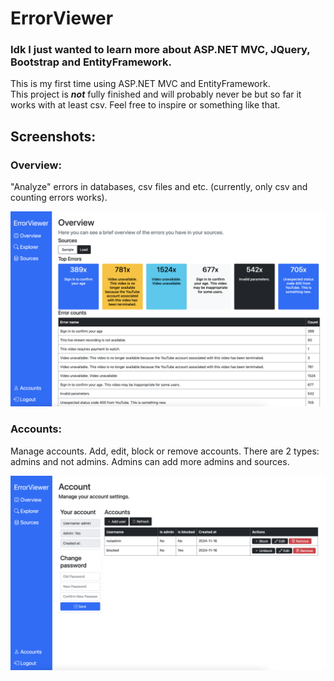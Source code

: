 # ErrorViewer
### Idk I just wanted to learn more about ASP.NET MVC, JQuery, Bootstrap and EntityFramework.
This is my first time using ASP.NET MVC and EntityFramework.  
This project is _**not**_ fully finished and will probably never be but so far it works with at least csv. Feel free to inspire or something like that.  

## Screenshots:
### Overview:  
"Analyze" errors in databases, csv files and etc. (currently, only csv and counting errors works).  
  
![Overview](https://github.com/Sun8ox/ErrorViewer/blob/21f4e449c326c1aa01a772b75bcc25086fe215ea/screenshots/overview.png)

### Accounts:  
Manage accounts. Add, edit, block or remove accounts. There are 2 types: admins and not admins. Admins can add more admins and sources.  
  
![Accounts](https://github.com/Sun8ox/ErrorViewer/blob/21f4e449c326c1aa01a772b75bcc25086fe215ea/screenshots/accounts.png)  

<!-- Im kinda new to github and it took me like 30 minutes to write this readme :) -->
